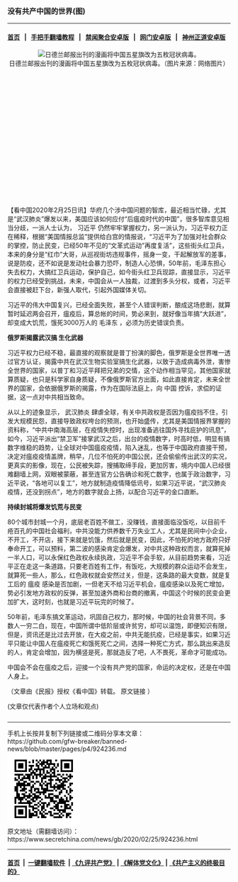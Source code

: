 ### 没有共产中国的世界(图)
------------------------

#### [首页](https://github.com/gfw-breaker/banned-news/blob/master/README.md) &nbsp;&nbsp;|&nbsp;&nbsp; [手把手翻墙教程](https://github.com/gfw-breaker/guides/wiki) &nbsp;&nbsp;|&nbsp;&nbsp; [禁闻聚合安卓版](https://github.com/gfw-breaker/bn-android) &nbsp;&nbsp;|&nbsp;&nbsp; [网门安卓版](https://github.com/oGate2/oGate) &nbsp;&nbsp;|&nbsp;&nbsp; [神州正道安卓版](https://github.com/SzzdOgate/update) 



<div class="article_right" style="fone-color:#000">
 <p style="text-align:center">
  <img alt="日德兰邮报出刊的漫画将中国五星旗改为五枚冠状病毒。" src="//img3.secretchina.com/pic/2020/2-1/p2617701a706825440-ss.jpg"/>
  <br>
   日德兰邮报出刊的漫画将中国五星旗改为五枚冠状病毒。（图片来源：网络图片）
   <span id="hideid" name="hideid" style="color:red;display:none;">
    <span href="https://www.secretchina.com">
    </span>
   </span>
  </br>
 </p>
 <div id="txt-mid1-t21-2017">
  <ins class="adsbygoogle" data-ad-client="ca-pub-1276641434651360" data-ad-slot="2451032099" style="display:inline-block;width:336px;height:280px">
  </ins>
  <div id="SC-22xxx">
  </div>
 </div>
 <p>
  【看中国2020年2月25日讯】华府几个涉中国问题的智库，最近相当忙碌，尤其是“武汉肺炎”爆发以来，美国应该如何应付“后瘟疫时代的中国”，很多智库意见相当分歧，一派人士认为，
  <span href="https://www.secretchina.com/news/gb/tag/习近平" target="_blank">
   习近平
  </span>
  仍然牢牢掌握权力，另一派认为，习近平权力正在稀释，根据“美国情报总监”提供给白宫的情报说，“习近平为了加强对社会群众的掌控，防止民变，已经50年不见的“文革式运动”再度复活”，这些街头红卫兵，本来的身分是“红巾”大哥，从巡视街坊违规事件，摇身一变，干起解放军的差事，说是防疫，还不如说是发动社会暴力恐吓，制造人心恐惧，50年前，毛泽东担心失去权力，大搞红卫兵运动，保护自己，如今街头红卫兵现踪，直接显示，习近平的权力已经受到挑战，未来，中国会从一人独裁，过渡到多头分权，或者，习近平会直接被赶下台，新强人取代，引起外国媒体关切。
  <span id="hideid" name="hideid" style="color:red;display:none;">
   <span href="https://www.secretchina.com">
   </span>
  </span>
 </p>
 <p>
  习近平的伟大中国复兴，已经全面失败，甚至个人错误判断，酿成这场悲剧，就算暂时延迟两会召开，瘟疫后，算总帐的时间，势必来到，就好像当年搞“大跃进”，却变成大饥荒，饿死3000万人的
  <span href="https://www.secretchina.com/news/gb/tag/毛泽东" target="_blank">
   毛泽东
  </span>
  ，必须为历史错误负责。
 </p>
 <p>
  <strong>
   俄罗斯揭露武汉搞
   <span href="https://www.secretchina.com/news/gb/tag/生化武器" target="_blank">
    生化武器
   </span>
  </strong>
 </p>
 <p>
  习近平权力已经不稳，最直接的观察就是普丁扮演的脚色，俄罗斯是全世界唯一透过官方认证，揭露中共在武汉生物实验室搞生化武器，以致于造成病毒外泄，害惨全世界的国家，以普丁和习近平拜把兄弟的交情，这个动作相当罕见，其他国家就算质疑，也只是科学家自身质疑，不像俄罗斯官方出面，如此直接肯定，未来全世界的国家，会依据俄罗斯的揭露，作为在国际法庭上，向
  <span href="https://www.secretchina.com" target="_blank">
   中国
  </span>
  控诉，求偿的证据，这一点对中共相当致命。
 </p>
 <p>
  从以上的迹象显示，
  <span href="https://www.secretchina.com/news/gb/tag/武汉肺炎" target="_blank">
   武汉肺炎
  </span>
  肆虐全球，有关中共政权是否因为瘟疫挡不住，引发大规模民怨，直接导致政权垮台的预测，也开始盛传，尤其是美国情报界掌握的资料称，“中共中南海高层，在疫情失控时，出现准备逃往国外寻找庇护的讯息”，如今，习近平派出“禁卫军”接掌武汉之后，出台的疫情数字，时高时低，明显有搞数字维稳的趋势，让全球对中国瘟疫疫情，陷入迷乱，也等于中国政府直接干预，决定对瘟疫疫情盖牌，稍早，几位不怕死的中国公民，还会偷偷传出武汉的实况，更真实的影像，现在，公民被失踪，搜捕取缔手段，更加厉害，境内中国人已经很难翻墙上网，双眼被蒙蔽，甚至连官方公告确诊和死亡数字，也属于政治数字，习近平说，“各地可以复工”，地方就制造疫情降低讯号，如果习近平说，“武汉肺炎疫情，还没到拐点”，地方的数字就会上扬，以配合习近平的金口直断。
 </p>
 <p>
  <strong>
   持续封城将爆发饥荒与民变
  </strong>
 </p>
 <p>
  80个城市封城一个月，底层老百姓不做工，没赚钱，直接面临没饭吃，以目前千疮百孔的中国社会福利，中共没能力供养数千万失业工人，尤其是民间中小企业，不开工，不开店，接下来就是饥饿，然后就是民变，因此，不怕死的地方政府只好奉命开工，可以预料，第二波的感染肯定会爆发，对中共这种政权而言，就算死掉一半人口，可以永保红色政权永续执政，习近平不会手软，从目前趋势来看，习近平正在走这一条道路，只要老百姓有工作，有饭吃，大规模的群众运动不会发生，就算死一些人，那么，红色政权就会安然过关，但是，这条路的最大变数，就是复工后的
  <span href="https://www.secretchina.com/news/gb/tag/瘟疫" target="_blank">
   瘟疫
  </span>
  感染是否加剧，一但老天不给习近平机会，瘟疫感染以及死亡增加，势必引发地方政权的反弹，甚至加速外商和台商的撤离，中国这个时候的民变会更加扩大，这时刻，也就是习近平玩完的时候了。
 </p>
 <p>
  50年前，毛泽东搞文革运动，巩固自己权力，那时候，中国的社会背景不同，多数人一穷二白，现在，中国所谓中低阶层或许贫穷，却可以温饱，即便知识有限，但是，资讯还是比过去开放，在大疫之前，中共无能抗疫，已经是事实，如果习近平只能让中国人在瘟疫死亡和饿死死亡之间，选择一种死亡方式，那么跳出来造反的人，肯定会增加，因为横竖是死，那就造反了吧，人不畏死，革命才可能成功。
 </p>
 <p>
  中国会不会在瘟疫之后，迎接一个没有共产党的国家，命运的决定权，还是在中国人身上。
 </p>
 <p>
  （文章由《民报》授权《看中国》转载。
  <span href="https://www.peoplenews.tw/news/fed7479b-97dd-4748-af5a-2099abe60a18" target="_blank">
   原文链接
  </span>
  ）
 </p>
 (文章仅代表作者个人立场和观点)
 <center>
  <div>
   <div id="txt-mid2-t22-2017" style="display: block;  max-height: 351px;  overflow: hidden;">
    <div id="SC-21xxx">
    </div>
    <ins class="adsbygoogle" data-ad-client="ca-pub-1276641434651360" data-ad-format="auto" data-ad-slot="4301710469" data-full-width-responsive="true" style="display:block">
    </ins>
   </div>
  </div>
 </center>
 <div style="padding-top:12px;">
 </div>
</div>

<hr/>
手机上长按并复制下列链接或二维码分享本文章：<br/>
https://github.com/gfw-breaker/banned-news/blob/master/pages/p4/924236.md <br/>
<a href='https://github.com/gfw-breaker/banned-news/blob/master/pages/p4/924236.md'><img src='https://github.com/gfw-breaker/banned-news/blob/master/pages/p4/924236.md.png'/></a> <br/>
原文地址（需翻墙访问）：https://www.secretchina.com/news/gb/2020/02/25/924236.html


------------------------
#### [首页](https://github.com/gfw-breaker/banned-news/blob/master/README.md) &nbsp;|&nbsp; [一键翻墙软件](https://github.com/gfw-breaker/nogfw/blob/master/README.md) &nbsp;| [《九评共产党》](https://github.com/gfw-breaker/9ping.md/blob/master/README.md#九评之一评共产党是什么) | [《解体党文化》](https://github.com/gfw-breaker/jtdwh.md/blob/master/README.md) | [《共产主义的终极目的》](https://github.com/gfw-breaker/gczydzjmd.md/blob/master/README.md)


<img src='http://gfw-breaker.win/banned-news/pages/p4/924236.md' width='0px' height='0px'/>